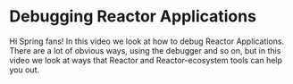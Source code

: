 # Debugging Reactor Applications

Hi Spring fans! In this video we look at how to debug Reactor Applications. There are a lot of obvious ways, using the debugger and so on, but in this video we look at ways that Reactor and Reactor-ecosystem tools can help you out.
